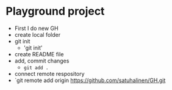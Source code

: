 # Playground project

- First I do new GH
- create local folder
- git init
  - 'git init'
- create README file
- add, commit changes
  - `git add . `
- connect remote respository
- `git remote add origin https://github.com/satuhalinen/GH.git
